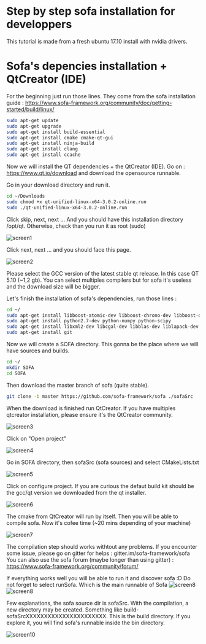 # Step by step sofa installation for developpers

This tutorial is made from a fresh ubuntu 17.10 install with nvidia drivers.

# Sofa's depencies installation + QtCreator (IDE)

For the beginning just run those lines. They come from the sofa installation guide : 
https://www.sofa-framework.org/community/doc/getting-started/build/linux/

```bash
sudo apt-get update
sudo apt-get upgrade
sudo apt-get install build-essential
sudo apt-get install cmake cmake-qt-gui
sudo apt-get install ninja-build
sudo apt-get install clang
sudo apt-get install ccache
```

Now we will install the QT dependencies + the QtCreator (IDE). Go on : https://www.qt.io/download and download the opensource runnable.

Go in your download directory and run it.

```bash
cd ~/Downloads
sudo chmod +x qt-unified-linux-x64-3.0.2-online.run 
sudo ./qt-unified-linux-x64-3.0.2-online.run
```

Click skip, next, next ... And you should have this installation directory /opt/qt. Otherwise, check than you run it as root (sudo)

![screen1](images/screen1.png)

Click next, next ... and you should face this page. 

![screen2](images/screen2.png)

Please select the GCC version of the latest stable qt release. In this case QT 5.10 (~1,2 gb). You can select multiples compilers but for sofa it's useless and the download size will be bigger.

Let's finish the installation of sofa's dependencies, run those lines :

```bash
cd ~/
sudo apt-get install libboost-atomic-dev libboost-chrono-dev libboost-date-time-dev libboost-filesystem-dev libboost-locale-dev libboost-regex-dev libboost-system-dev libboost-thread-dev libboost-program-options-dev
sudo apt-get install python2.7-dev python-numpy python-scipy
sudo apt-get install libxml2-dev libcgal-dev libblas-dev liblapack-dev libsuitesparse-dev libassimp-dev
sudo apt-get install git
```

Now we will create a SOFA directory. This gonna be the place where we will have sources and builds.

```bash
cd ~/
mkdir SOFA
cd SOFA
```

Then download the master branch of sofa (quite stable).

```bash
git clone -b master https://github.com/sofa-framework/sofa ./sofaSrc
```

When the download is finished run QtCreator. If you have multiples qtcreator installation, please ensure it's the QtCreator community.

![screen3](images/screen3.png)

Click on "Open project"

![screen4](images/screen4.png)

Go in SOFA directory, then sofaSrc (sofa sources) and select CMakeLists.txt

![screen5](images/screen5.png)

Click on configure project. If you are curious the defaut build kit should be the gcc/qt version we downloaded from the qt installer.

![screen6](images/screen6.png)

The cmake from QtCreator will run by itself. Then you will be able to compile sofa. Now it's cofee time (~20 mins depending of your machine)

![screen7](images/screen7.png)

The compilation step should works withtout any problems. If you encounter some issue, please go on gitter for helps : gitter.im/sofa-framework/sofa
You can also use the sofa forum (maybe longer than using gitter) : https://www.sofa-framework.org/community/forum/

If everything works well you will be able to run it and discover sofa :D
Do not forget to select runSofa. Which is the main runnable of Sofa
![screen8](images/screen8.png)
![screen8](images/screen9.png)

Few explanations, the sofa source dir is sofaSrc. With the compilation, a new directory may be created. Something like build-sofaSrcXXXXXXXXXXXXXXXXXXXXXX. This is the build directory. If you explore it, you will find sofa's runnable inside the bin directory.

![screen10](images/screen10.png)

